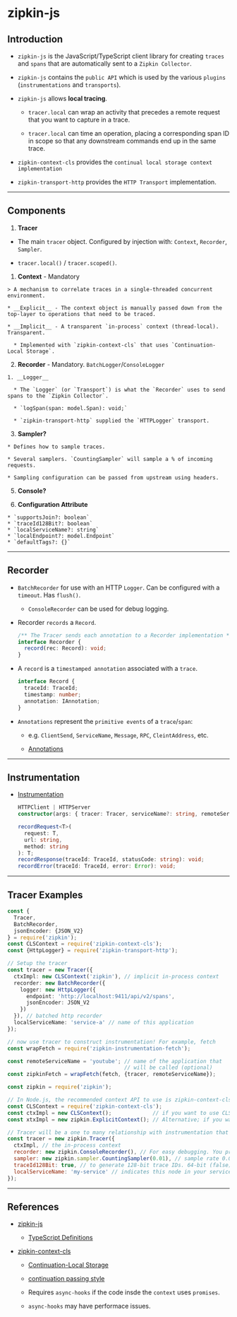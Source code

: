 # zipkin-js

## Introduction

* `zipkin-js` is the JavaScript/TypeScript client library for creating `traces` and `spans` that are automatically sent to a `Zipkin Collector`.

* `zipkin-js` contains the `public API` which is used by the various `plugins` (`instrumentations` and `transports`).

* `zipkin-js` allows __local tracing__.

  * `tracer.local` can wrap an activity that precedes a remote request that you want to capture in a trace. 

  * `tracer.local` can time an operation, placing a corresponding span ID in scope so that any downstream commands end up in the same trace.

* `zipkin-context-cls` provides the `continual local storage context implementation`

* `zipkin-transport-http` provides the `HTTP Transport` implementation.

---

## Components

1. __Tracer__

  * The main `tracer` object. Configured by injection with: `Context`, `Recorder`, `Sampler`.

  * `tracer.local()` / `tracer.scoped()`.

  1. __Context__ - Mandatory

    > A mechanism to correlate traces in a single-threaded concurrent environment.

    * __Explicit__ - The context object is manually passed down from the top-layer to operations that need to be traced.

    * __Implicit__ - A transparent `in-process` context (thread-local). Transparent.

      * Implemented with `zipkin-context-cls` that uses `Continuation-Local Storage`. 

  2. __Recorder__ - Mandatory. `BatchLogger`/`ConsoleLogger`

    1. __Logger__

      * The `Logger` (or `Transport`) is what the `Recorder` uses to send spans to the `Zipkin Collector`.

      * `logSpan(span: model.Span): void;`

      * `zipkin-transport-http` supplied the `HTTPLogger` transport.

  3. __Sampler?__

    * Defines how to sample traces. 
    
    * Several samplers. `CountingSampler` will sample a % of incoming requests.

    * Sampling configuration can be passed from upstream using headers.

  5. __Console?__

  6. __Configuration Attribute__

    * `supportsJoin?: boolean`
    * `traceId128Bit?: boolean`
    * `localServiceName?: string`
    * `localEndpoint?: model.Endpoint`
    * `defaultTags?: {}`


---

## Recorder

  * `BatchRecorder` for use with an HTTP `Logger`. Can be configured with a `timeout`. Has `flush()`.

    * `ConsoleRecorder` can be used for debug logging. 

  * Recorder `records` a `Record`.

    ```ts
    /** The Tracer sends each annotation to a Recorder implementation */
    interface Recorder {
      record(rec: Record): void;
    }
    ```

  * A `record` is a `timestamped annotation` associated with a `trace`.
  
    ```ts
    interface Record {
      traceId: TraceId;
      timestamp: number;
      annotation: IAnnotation;
    }
    ```

* `Annotations` represent the `primitive events` of a `trace`/`span`:

  * e.g. `ClientSend`, `ServiceName`, `Message`, `RPC`, `CleintAddress`, etc.

  * [Annotations](https://github.com/openzipkin/zipkin-js/blob/bf7de8783a280b3e0d01eacd90ed1d9b4f10c7c4/packages/zipkin/index.d.ts#L181)


---

## Instrumentation

* [Instrumentation](https://github.com/openzipkin/zipkin-js/blob/bf7de8783a280b3e0d01eacd90ed1d9b4f10c7c4/packages/zipkin/index.d.ts#L343)

  ```ts
  HTTPClient | HTTPServer
  constructor(args: { tracer: Tracer, serviceName?: string, remoteServiceName?: string });

  recordRequest<T>(
    request: T,
    url: string,
    method: string
  ): T;
  recordResponse(traceId: TraceId, statusCode: string): void;
  recordError(traceId: TraceId, error: Error): void;
  ```

---

## Tracer Examples

```ts
const {
  Tracer,
  BatchRecorder,
  jsonEncoder: {JSON_V2}
} = require('zipkin');
const CLSContext = require('zipkin-context-cls');
const {HttpLogger} = require('zipkin-transport-http');

// Setup the tracer
const tracer = new Tracer({
  ctxImpl: new CLSContext('zipkin'), // implicit in-process context
  recorder: new BatchRecorder({
    logger: new HttpLogger({
      endpoint: 'http://localhost:9411/api/v2/spans',
      jsonEncoder: JSON_V2
    })
  }), // batched http recorder
  localServiceName: 'service-a' // name of this application
});

// now use tracer to construct instrumentation! For example, fetch
const wrapFetch = require('zipkin-instrumentation-fetch');

const remoteServiceName = 'youtube'; // name of the application that
                                     // will be called (optional)
const zipkinFetch = wrapFetch(fetch, {tracer, remoteServiceName});
```

```js
const zipkin = require('zipkin');

// In Node.js, the recommended context API to use is zipkin-context-cls.
const CLSContext = require('zipkin-context-cls');
const ctxImpl = new CLSContext();             // if you want to use CLS.
const xtxImpl = new zipkin.ExplicitContext(); // Alternative; if you want to pass around the context manually.

// Tracer will be a one to many relationship with instrumentation that use it (like express).
const tracer = new zipkin.Tracer({
  ctxImpl, // the in-process context
  recorder: new zipkin.ConsoleRecorder(), // For easy debugging. You probably want to use an actual implementation, like Kafka or AWS SQS.
  sampler: new zipkin.sampler.CountingSampler(0.01), // sample rate 0.01 will sample 1 % of all incoming requests
  traceId128Bit: true, // to generate 128-bit trace IDs. 64-bit (false) is default
  localServiceName: 'my-service' // indicates this node in your service graph
});
```

---

## References

* [zipkin-js](https://github.com/openzipkin/zipkin-js/tree/master/packages/zipkin)

  * [TypeScript Definitions](https://github.com/openzipkin/zipkin-js/blob/master/packages/zipkin/index.d.ts)

* [zipkin-context-cls](https://github.com/openzipkin/zipkin-js/tree/master/packages/zipkin-context-cls)

  * [Continuation-Local Storage](https://github.com/othiym23/node-continuation-local-storage)

  * [continuation passing style](https://en.wikipedia.org/wiki/Continuation-passing_style)

  * Requires `async-hooks` if the code insde the `context` uses `promises`. 
  
  * `async-hooks` may have performace issues.
